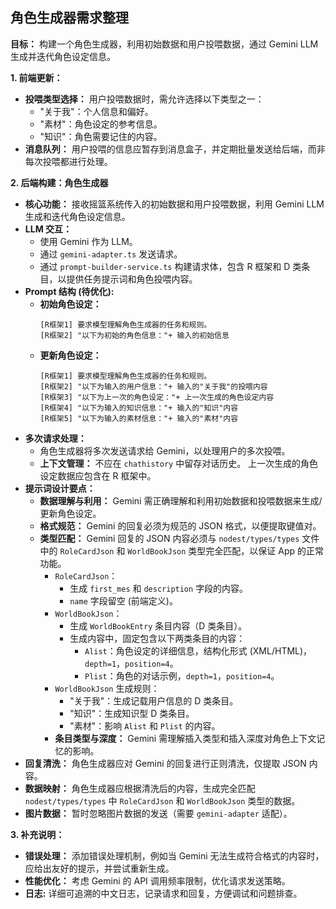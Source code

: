 ## 角色生成器需求整理

**目标：** 构建一个角色生成器，利用初始数据和用户投喂数据，通过 Gemini LLM 生成并迭代角色设定信息。

**1. 前端更新：**

*   **投喂类型选择：** 用户投喂数据时，需允许选择以下类型之一：
    *   "关于我"：个人信息和偏好。
    *   "素材"：角色设定的参考信息。
    *   "知识"：角色需要记住的内容。
*   **消息队列：** 用户投喂的信息应暂存到消息盒子，并定期批量发送给后端，而非每次投喂都进行处理。

**2. 后端构建：角色生成器**

*   **核心功能：** 接收摇篮系统传入的初始数据和用户投喂数据，利用 Gemini LLM 生成和迭代角色设定信息。
*   **LLM 交互：**
    *   使用 Gemini 作为 LLM。
    *   通过 `gemini-adapter.ts` 发送请求。
    *   通过 `prompt-builder-service.ts` 构建请求体，包含 R 框架和 D 类条目，以提供任务提示词和角色投喂内容。
*   **Prompt 结构 (待优化):**
    *   **初始角色设定：**
        ```
        [R框架1] 要求模型理解角色生成器的任务和规则。
        [R框架2] "以下为初始的角色信息："+ 输入的初始信息
        ```
    *   **更新角色设定：**
        ```
        [R框架1] 要求模型理解角色生成器的任务和规则。
        [R框架2] "以下为输入的用户信息："+ 输入的"关于我"的投喂内容
        [R框架3] "以下为上一次的角色设定："+ 上一次生成的角色设定内容
        [R框架4] "以下为输入的知识信息："+ 输入的"知识"内容
        [R框架5] "以下为输入的素材信息："+ 输入的"素材"内容
        ```
*   **多次请求处理：**
    *   角色生成器将多次发送请求给 Gemini，以处理用户的多次投喂。
    *   **上下文管理：** 不应在 `chathistory` 中留存对话历史。 上一次生成的角色设定数据应包含在 R 框架中。
*   **提示词设计要点：**
    *   **数据理解与利用：** Gemini 需正确理解和利用初始数据和投喂数据来生成/更新角色设定。
    *   **格式规范：** Gemini 的回复必须为规范的 JSON 格式，以便提取键值对。
    *   **类型匹配：** Gemini 回复的 JSON 内容必须与 `nodest/types/types` 文件中的 `RoleCardJson` 和 `WorldBookJson` 类型完全匹配，以保证 App 的正常功能。
        *   `RoleCardJson`：
            *   生成 `first_mes` 和 `description` 字段的内容。
            *   `name` 字段留空 (前端定义)。
        *   `WorldBookJson`：
            *   生成 `WorldBookEntry` 条目内容（D 类条目）。
            *   生成内容中，固定包含以下两类条目的内容：
                *   `Alist`：角色设定的详细信息，结构化形式 (XML/HTML)，`depth=1`，`position=4`。
                *   `Plist`：角色的对话示例，`depth=1`，`position=4`。
        *   `WorldBookJson` 生成规则：
            *   "关于我"：生成记载用户信息的 D 类条目。
            *   "知识"：生成知识型 D 类条目。
            *   "素材"：影响 `Alist` 和 `Plist` 的内容。
        *   **条目类型与深度：** Gemini 需理解插入类型和插入深度对角色上下文记忆的影响。
*   **回复清洗：** 角色生成器应对 Gemini 的回复进行正则清洗，仅提取 JSON 内容。
*   **数据映射：** 角色生成器应根据清洗后的内容，生成完全匹配 `nodest/types/types` 中 `RoleCardJson` 和 `WorldBookJson` 类型的数据。
*   **图片数据：** 暂时忽略图片数据的发送（需要 `gemini-adapter` 适配）。

**3. 补充说明：**

*   **错误处理：** 添加错误处理机制，例如当 Gemini 无法生成符合格式的内容时，应给出友好的提示，并尝试重新生成。
*   **性能优化：** 考虑 Gemini 的 API 调用频率限制，优化请求发送策略。
*   **日志:** 详细可追溯的中文日志，记录请求和回复，方便调试和问题排查。

